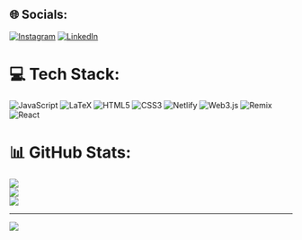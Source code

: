 
## 🌐 Socials:
[![Instagram](https://img.shields.io/badge/Instagram-%23E4405F.svg?logo=Instagram&logoColor=white)](https://instagram.com/yanislav.panayotov) [![LinkedIn](https://img.shields.io/badge/LinkedIn-%230077B5.svg?logo=linkedin&logoColor=white)](https://linkedin.com/in/yanislav-panayotov-138a70238) 

# 💻 Tech Stack:
![JavaScript](https://img.shields.io/badge/javascript-%23323330.svg?style=for-the-badge&logo=javascript&logoColor=%23F7DF1E) ![LaTeX](https://img.shields.io/badge/latex-%23008080.svg?style=for-the-badge&logo=latex&logoColor=white) 
![HTML5](https://img.shields.io/badge/html5-%23E34F26.svg?style=for-the-badge&logo=html5&logoColor=white) 
![CSS3](https://img.shields.io/badge/css3-%231572B6.svg?style=for-the-badge&logo=css3&logoColor=white) 
![Netlify](https://img.shields.io/badge/netlify-%23000000.svg?style=for-the-badge&logo=netlify&logoColor=#00C7B7) 
![Web3.js](https://img.shields.io/badge/web3.js-F16822?style=for-the-badge&logo=web3.js&logoColor=white) 
![Remix](https://img.shields.io/badge/remix-%23000.svg?style=for-the-badge&logo=remix&logoColor=white) 
![React](https://img.shields.io/badge/postgres-%23316192.svg?style=for-the-badge&logo=postgresql&logoColor=white)

# 📊 GitHub Stats:
![](https://github-readme-stats.vercel.app/api?username=yanislavpanayotov1&theme=dark&hide_border=true&include_all_commits=false&count_private=false)<br/>
![](https://github-readme-streak-stats.herokuapp.com/?user=yanislavpanayotov1&theme=dark&hide_border=true)<br/>
![](https://github-readme-stats.vercel.app/api/top-langs/?username=yanislavpanayotov1&theme=dark&hide_border=true&include_all_commits=false&count_private=false&layout=compact)

---
[![](https://visitcount.itsvg.in/api?id=yanislavpanayotov1&icon=0&color=0)](https://visitcount.itsvg.in)

<!-- Proudly created with GPRM ( https://gprm.itsvg.in ) -->
